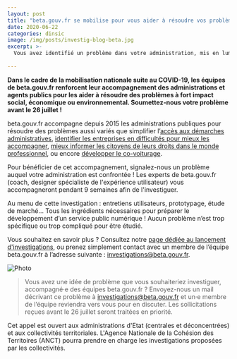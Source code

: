 ```yaml
---
layout: post
title: "beta.gouv.fr se mobilise pour vous aider à résoudre vos problèmes de politiques publiques !"
date: 2020-06-22
categories: dinsic
image: /img/posts/investig-blog-beta.jpg
excerpt: >-
  Vous avez identifié un problème dans votre administration, mis en lumière par la crise sanitaire COVID-19 ? Votre administration souhaite lancer une nouvelle politique publique ? Vous souhaitez résoudre un problème récurrent observé dans votre quotidien, lié ou non à la crise actuelle ?
  
---
```


**Dans le cadre de la mobilisation nationale suite au COVID-19, les équipes de beta.gouv.fr renforcent leur accompagnement des administrations et agents publics pour les aider à résoudre des problèmes à fort impact social, économique ou environnemental. Soumettez-nous votre problème avant le 26 juillet !**

beta.gouv.fr accompagne depuis 2015 les administrations publiques pour résoudre des problèmes aussi variés que simplifier l’[accès aux démarches administratives](https://beta.gouv.fr/startups/demarches-simplifiees.fr.html), [identifier les entreprises en difficultés pour mieux les accompagner](https://beta.gouv.fr/startups/signaux-faibles.html), [mieux informer les citoyens de leurs droits dans le monde professionnel](https://beta.gouv.fr/startups/codedutravail.html), ou encore [développer le co-voiturage](https://beta.gouv.fr/startups/preuve-de-covoiturage.html). 

Pour bénéficier de cet accompagnement, signalez-nous un problème auquel votre administration est confrontée ! Les experts de beta.gouv.fr (coach, designer spécialiste de l'expérience utilisateur) vous accompagneront pendant 9 semaines afin de l'investiguer.

Au menu de cette investigation : entretiens utilisateurs, prototypage, étude de marché… Tous les ingrédients nécessaires pour préparer le développement d’un service public numérique !  Aucun problème n’est trop spécifique ou trop compliqué pour être étudié.

Vous souhaitez en savoir plus ? Consultez notre [page dédiée au lancement d'investigations](https://beta.gouv.fr/approche/investigation), ou prenez simplement contact avec un membre de l’équipe beta.gouv.fr à l’adresse suivante : [investigations@beta.gouv.fr](mailto:investigations@beta.gouv.fr).

![Photo](https://blog.beta.gouv.fr/img/posts/2020_06_18_1200x675_Twitter_BETA_INVESTIGATION.jpg)

> Vous avez une idée de problème que vous souhaiteriez investiguer, accompagné·e des équipes beta.gouv.fr ? Envoyez-nous un mail décrivant ce problème à [investigations@beta.gouv.fr](mailto:investigations@beta.gouv.fr) et un·e membre de l’équipe reviendra vers vous pour en discuter. Les sollicitations reçues avant le 26 juillet seront traitées en priorité.

Cet appel est ouvert aux administrations d'Etat (centrales et déconcentrées) et aux collectivités territoriales. L'Agence Nationale de la Cohésion des Territoires (ANCT) pourra prendre en charge les investigations proposées par les collectivités.
